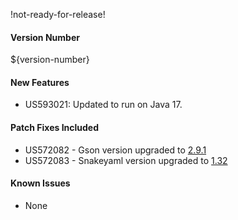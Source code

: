 !not-ready-for-release!

#### Version Number
${version-number}

#### New Features
- US593021: Updated to run on Java 17.

#### Patch Fixes Included
- US572082 - Gson version upgraded to [2.9.1](https://github.com/google/gson/releases/tag/gson-parent-2.9.1)
- US572083 - Snakeyaml version upgraded to [1.32](https://bitbucket.org/snakeyaml/snakeyaml/wiki/Changes)

#### Known Issues
- None
